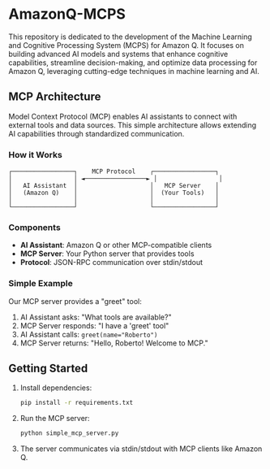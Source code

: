 # AmazonQ-MCPS
This repository is dedicated to the development of the Machine Learning and Cognitive Processing System (MCPS) for Amazon Q. It focuses on building advanced AI models and systems that enhance cognitive capabilities, streamline decision-making, and optimize data processing for Amazon Q, leveraging cutting-edge techniques in machine learning and AI.

## MCP Architecture

Model Context Protocol (MCP) enables AI assistants to connect with external tools and data sources. This simple architecture allows extending AI capabilities through standardized communication.

### How it Works

```
┌─────────────────┐    MCP Protocol    ┌─────────────────┐
│                 │ ◄─────────────────► │                 │
│   AI Assistant  │                    │   MCP Server    │
│   (Amazon Q)    │                    │  (Your Tools)   │
│                 │                    │                 │
└─────────────────┘                    └─────────────────┘
```

### Components

- **AI Assistant**: Amazon Q or other MCP-compatible clients
- **MCP Server**: Your Python server that provides tools
- **Protocol**: JSON-RPC communication over stdin/stdout

### Simple Example

Our MCP server provides a "greet" tool:

1. AI Assistant asks: "What tools are available?"
2. MCP Server responds: "I have a 'greet' tool"
3. AI Assistant calls: `greet(name="Roberto")`
4. MCP Server returns: "Hello, Roberto! Welcome to MCP."

## Getting Started

1. Install dependencies:
   ```bash
   pip install -r requirements.txt
   ```

2. Run the MCP server:
   ```bash
   python simple_mcp_server.py
   ```

3. The server communicates via stdin/stdout with MCP clients like Amazon Q.

